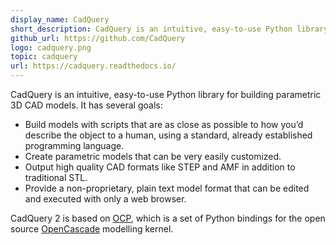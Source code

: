 ```yaml
---
display_name: CadQuery
short_description: CadQuery is an intuitive, easy-to-use Python library for building parametric 3D CAD models.
github_url: https://github.com/CadQuery
logo: cadquery.png
topic: cadquery
url: https://cadquery.readthedocs.io/
---
```

CadQuery is an intuitive, easy-to-use Python library for building parametric 3D CAD models. It has several goals:

* Build models with scripts that are as close as possible to how you’d describe the object to a human, using a standard, already established programming language.
* Create parametric models that can be very easily customized.
* Output high quality CAD formats like STEP and AMF in addition to traditional STL.
* Provide a non-proprietary, plain text model format that can be edited and executed with only a web browser.

CadQuery 2 is based on [OCP](https://github.com/CadQuery/OCP), which is a set of Python bindings for the open source [OpenCascade](http://www.opencascade.com/) modelling kernel.
